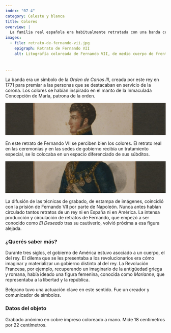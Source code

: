 ```yaml
---
index: "07-4"
category: Celeste y blanca
title: Colores
overview: |
  La familia real española era habitualmente retratada con una banda celeste-blanca-celeste cruzada en el pecho. Es probable que de allí provengan los colores de la escarapela y la bandera.
images:
  - file: retrato-de-fernando-vii.jpg
    epigraph: Retrato de Fernando VII
    alt: Litografía coloreada de Fernando VII, de medio cuerpo de frente y rostro de perfil. Luce el cabello corto ondulado, con patillas largas. Viste una chaqueta de cuello alto y rígido, con medallas e insignias colgadas de su pecho,y una banda con los colores de la casa borbónica, celeste, blanco, celeste.


---
```


La banda era un símbolo de la *Orden de Carlos III*, creada por este rey en 1771 para premiar a las personas que se destacaban en servicio de la corona. Los colores se habían inspirado en el manto de la Inmaculada Concepción de María, patrona de la orden.

![](./eje07-4-a.jpg)

En este retrato de Fernando VII se perciben bien los colores. El retrato real en las ceremonias y en las sedes de gobierno recibía un tratamiento especial, se lo colocaba en un espacio diferenciado de sus súbditos.

![](./eje07-4-b.jpg)

La difusión de las técnicas de grabado, de estampa de imágenes, coincidió con la prisión de Fernando VII por parte de Napoleón. Nunca antes habían circulado tantos retratos de un rey ni en España ni en América. La intensa producción y circulación de retratos de Fernando, que empezó a ser conocido como *El Deseado* tras su cautiverio, volvió próxima a esa figura alejada.

### ¿Querés saber más?
Durante tres siglos, el gobierno de América estuvo asociado a un cuerpo, el del rey. El dilema que se les presentaba a los revolucionarios era cómo imaginar y materializar un gobierno distinto al del rey. La Revolución Francesa, por ejemplo, recuperando un imaginario de la antigüedad griega y romana, había ideado una figura femenina, conocida como *Marianne*, que representaba a la libertad y la república.

Belgrano tuvo una actuación clave en este sentido. Fue un creador y comunicador de símbolos.

### Datos del objeto
Grabado anónimo en cobre impreso coloreado a mano. Mide 18 centímetros por 22 centímetros.

